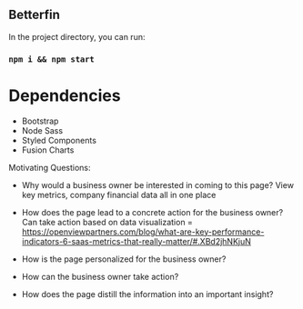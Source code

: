 ## Betterfin


In the project directory, you can run:
### `npm i && npm start`

# Dependencies
- Bootstrap
- Node Sass
- Styled Components
- Fusion Charts

Motivating Questions:
- Why would a business owner be interested in coming to this page?
View key metrics, company financial data all in one place
- How does the page lead to a concrete action for the business owner?
Can take action based on data visualization = https://openviewpartners.com/blog/what-are-key-performance-indicators-6-saas-metrics-that-really-matter/#.XBd2jhNKjuN
- How is the page personalized for the business owner?

- How can the business owner take action?

- How does the page distill the information into an important insight?
